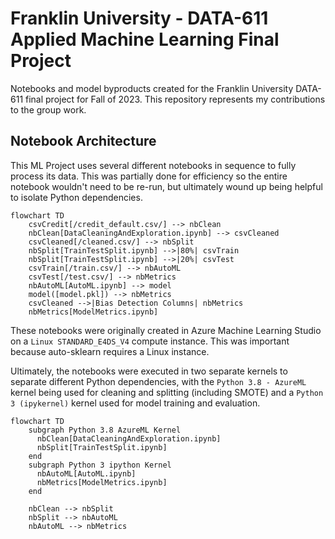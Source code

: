 # Franklin University - DATA-611 Applied Machine Learning Final Project

Notebooks and model byproducts created for the Franklin University DATA-611 final project for Fall of 2023. This repository represents my contributions to the group work.

## Notebook Architecture

This ML Project uses several different notebooks in sequence to fully process its data. This was partially done for efficiency so the entire notebook wouldn't need to be re-run, but ultimately wound up being helpful to isolate Python dependencies.

``` mermaid
flowchart TD
    csvCredit[/credit_default.csv/] --> nbClean
    nbClean[DataCleaningAndExploration.ipynb] --> csvCleaned
    csvCleaned[/cleaned.csv/] --> nbSplit
    nbSplit[TrainTestSplit.ipynb] -->|80%| csvTrain
    nbSplit[TrainTestSplit.ipynb] -->|20%| csvTest
    csvTrain[/train.csv/] --> nbAutoML
    csvTest[/test.csv/] --> nbMetrics
    nbAutoML[AutoML.ipynb] --> model
    model([model.pkl]) --> nbMetrics
    csvCleaned -->|Bias Detection Columns| nbMetrics
    nbMetrics[ModelMetrics.ipynb]
```

These notebooks were originally created in Azure Machine Learning Studio on a `Linux STANDARD_E4DS_V4` compute instance. This was important because auto-sklearn requires a Linux instance.

Ultimately, the notebooks were executed in two separate kernels to separate different Python dependencies, with the `Python 3.8 - AzureML` kernel being used for cleaning and splitting (including SMOTE) and a `Python 3 (ipykernel)` kernel used for model training and evaluation.

``` mermaid
flowchart TD
    subgraph Python 3.8 AzureML Kernel
      nbClean[DataCleaningAndExploration.ipynb]
      nbSplit[TrainTestSplit.ipynb]
    end
    subgraph Python 3 ipython Kernel
      nbAutoML[AutoML.ipynb]
      nbMetrics[ModelMetrics.ipynb]
    end

    nbClean --> nbSplit
    nbSplit --> nbAutoML
    nbAutoML --> nbMetrics
```
